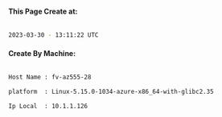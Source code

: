
   
#### This Page Create at:

```bash

2023-03-30 - 13:11:22 UTC

```

#### Create By Machine:

```bash

Host Name : fv-az555-28

platform  : Linux-5.15.0-1034-azure-x86_64-with-glibc2.35

Ip Local  : 10.1.1.126

```

